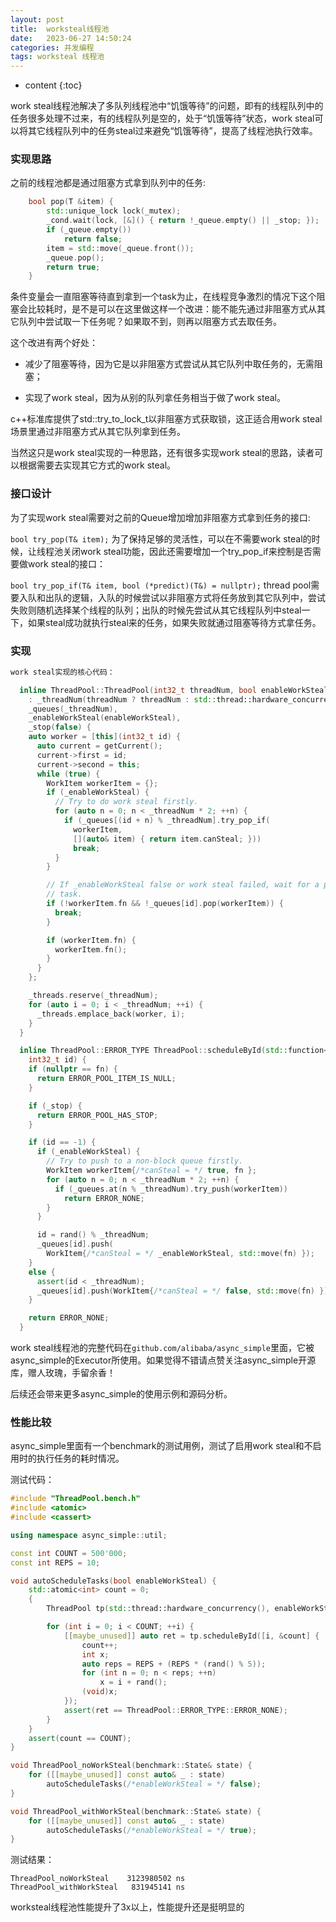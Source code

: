 ```yaml
---
layout: post
title:  worksteal线程池
date:   2023-06-27 14:50:24
categories: 并发编程
tags: worksteal 线程池
---
```


* content
{:toc}

work steal线程池解决了多队列线程池中“饥饿等待”的问题，即有的线程队列中的任务很多处理不过来，有的线程队列是空的，处于“饥饿等待”状态，work steal可以将其它线程队列中的任务steal过来避免“饥饿等待”，提高了线程池执行效率。



### 实现思路

之前的线程池都是通过阻塞方式拿到队列中的任务:

``` c++
    bool pop(T &item) {
        std::unique_lock lock(_mutex);
        _cond.wait(lock, [&]() { return !_queue.empty() || _stop; });
        if (_queue.empty())
            return false;
        item = std::move(_queue.front());
        _queue.pop();
        return true;
    }
```

条件变量会一直阻塞等待直到拿到一个task为止，在线程竞争激烈的情况下这个阻塞会比较耗时，是不是可以在这里做这样一个改进：能不能先通过非阻塞方式从其它队列中尝试取一下任务呢？如果取不到，则再以阻塞方式去取任务。

这个改进有两个好处：

- 减少了阻塞等待，因为它是以非阻塞方式尝试从其它队列中取任务的，无需阻塞；

- 实现了work steal，因为从别的队列拿任务相当于做了work steal。

c++标准库提供了std::try_to_lock_t以非阻塞方式获取锁，这正适合用work steal场景里通过非阻塞方式从其它队列拿到任务。

当然这只是work steal实现的一种思路，还有很多实现work steal的思路，读者可以根据需要去实现其它方式的work steal。

### 接口设计
为了实现work steal需要对之前的Queue增加增加非阻塞方式拿到任务的接口:

``bool try_pop(T& item);``
为了保持足够的灵活性，可以在不需要work steal的时候，让线程池关闭work steal功能，因此还需要增加一个try_pop_if来控制是否需要做work steal的接口：

``bool try_pop_if(T& item, bool (*predict)(T&) = nullptr);``
thread pool需要入队和出队的逻辑，入队的时候尝试以非阻塞方式将任务放到其它队列中，尝试失败则随机选择某个线程的队列；出队的时候先尝试从其它线程队列中steal一下，如果steal成功就执行steal来的任务，如果失败就通过阻塞等待方式拿任务。

### 实现
``` c++
work steal实现的核心代码：

  inline ThreadPool::ThreadPool(int32_t threadNum, bool enableWorkSteal)
    : _threadNum(threadNum ? threadNum : std::thread::hardware_concurrency()),
    _queues(_threadNum),
    _enableWorkSteal(enableWorkSteal),
    _stop(false) {
    auto worker = [this](int32_t id) {
      auto current = getCurrent();
      current->first = id;
      current->second = this;
      while (true) {
        WorkItem workerItem = {};
        if (_enableWorkSteal) {
          // Try to do work steal firstly.
          for (auto n = 0; n < _threadNum * 2; ++n) {
            if (_queues[(id + n) % _threadNum].try_pop_if(
              workerItem,
              [](auto& item) { return item.canSteal; }))
              break;
          }
        }

        // If _enableWorkSteal false or work steal failed, wait for a pop
        // task.
        if (!workerItem.fn && !_queues[id].pop(workerItem)) {
          break;
        }

        if (workerItem.fn) {
          workerItem.fn();
        }
      }
    };

    _threads.reserve(_threadNum);
    for (auto i = 0; i < _threadNum; ++i) {
      _threads.emplace_back(worker, i);
    }
  }

  inline ThreadPool::ERROR_TYPE ThreadPool::scheduleById(std::function<void()> fn,
    int32_t id) {
    if (nullptr == fn) {
      return ERROR_POOL_ITEM_IS_NULL;
    }

    if (_stop) {
      return ERROR_POOL_HAS_STOP;
    }

    if (id == -1) {
      if (_enableWorkSteal) {
        // Try to push to a non-block queue firstly.
        WorkItem workerItem{/*canSteal = */ true, fn };
        for (auto n = 0; n < _threadNum * 2; ++n) {
          if (_queues.at(n % _threadNum).try_push(workerItem))
            return ERROR_NONE;
        }
      }

      id = rand() % _threadNum;
      _queues[id].push(
        WorkItem{/*canSteal = */ _enableWorkSteal, std::move(fn) });
    }
    else {
      assert(id < _threadNum);
      _queues[id].push(WorkItem{/*canSteal = */ false, std::move(fn) });
    }

    return ERROR_NONE;
  }
```

work steal线程池的完整代码在``github.com/alibaba/async_simple``里面，它被async_simple的Executor所使用。如果觉得不错请点赞关注async_simple开源库，赠人玫瑰，手留余香！

后续还会带来更多async_simple的使用示例和源码分析。

### 性能比较
async_simple里面有一个benchmark的测试用例，测试了启用work steal和不启用时的执行任务的耗时情况。

测试代码：
``` c++
#include "ThreadPool.bench.h"
#include <atomic>
#include <cassert>

using namespace async_simple::util;

const int COUNT = 500'000;
const int REPS = 10;

void autoScheduleTasks(bool enableWorkSteal) {
    std::atomic<int> count = 0;
    {
        ThreadPool tp(std::thread::hardware_concurrency(), enableWorkSteal);

        for (int i = 0; i < COUNT; ++i) {
            [[maybe_unused]] auto ret = tp.scheduleById([i, &count] {
                count++;
                int x;
                auto reps = REPS + (REPS * (rand() % 5));
                for (int n = 0; n < reps; ++n)
                    x = i + rand();
                (void)x;
            });
            assert(ret == ThreadPool::ERROR_TYPE::ERROR_NONE);
        }
    }
    assert(count == COUNT);
}

void ThreadPool_noWorkSteal(benchmark::State& state) {
    for ([[maybe_unused]] const auto& _ : state)
        autoScheduleTasks(/*enableWorkSteal = */ false);
}

void ThreadPool_withWorkSteal(benchmark::State& state) {
    for ([[maybe_unused]] const auto& _ : state)
        autoScheduleTasks(/*enableWorkSteal = */ true);
}
```
测试结果：
``` shell
ThreadPool_noWorkSteal    3123980502 ns
ThreadPool_withWorkSteal   831945141 ns
```
worksteal线程池性能提升了3x以上，性能提升还是挺明显的